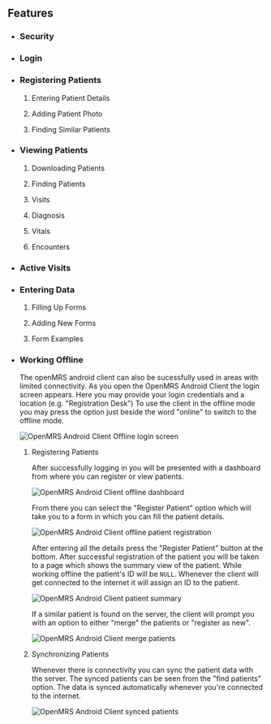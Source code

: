 ## Features

* ### Security

   <!-- Explain how data is stored and secured on the device and the SSL connection with the server -->
   
* ### Login

* ### Registering Patients

   1. Entering Patient Details

   2. Adding Patient Photo

   3. Finding Similar Patients
   
* ### Viewing Patients

   1. Downloading Patients

   2. Finding Patients

   3. Visits

   4. Diagnosis

   5. Vitals

   6. Encounters
   
* ### Active Visits

* ### Entering Data

   1. Filling Up Forms

   2. Adding New Forms
       <!--Explain how to add forms on the server and basic form structure-->

   3. Form Examples
   
* ### Working Offline
    <!--Explain a bigger picture of sync on/off feature and how to switch-->
     The openMRS android client can also be sucessfully used in areas with limited connectivity. As you open the OpenMRS Android Client      the login screen appears. Here you may provide your login credentials and a location (e.g. "Registration Desk")
     To use the client in the offline mode you may press the option just beside the word "online" to switch to the offline mode.
    
   ![OpenMRS Android Client Offline login screen][login]
    
    
    [login]: assets/openmrs_android_client_offline_login.png


   1. Registering Patients

      <!-- Explain delayed identifier assignment and duplicate patients resolution  -->
      After successfully logging in you will be presented with a dashboard from where you can register or view patients.
      
      ![OpenMRS Android Client offline dashboard][dashboard]
      
      [dashboard]: assets/openmrs_android_client_offline_dashboard.png
      
      From there you can select the "Register Patient" option which will take you to a form in which you can fill the patient details.
      
      ![OpenMRS Android Client offline patient registration][registration]
      
      [registration]: assets/openmrs_android_client_offline_registration.png
      
      After entering all the details press the "Register Patient" button at the bottom. After successful registration of the patient you       will be taken to a page which shows the summary view of the patient. While working offline the patient's ID will be `NULL`.             Whenever the client will get connected to the internet it will assign an ID to the patient.
      
      ![OpenMRS Android Client patient summary][summary]
    
      [summary]: assets/openmrs_android_client_offline_patient_details.png
      
      If a similar patient is found on the server, the client will prompt you with an option to either "merge" the patients or "register       as new".
      
       ![OpenMRS Android Client merge patients][merge]
       
       [merge]: assets/openmrs_android_client_offline_merge_patients.png

   2. Synchronizing Patients

      <!-- Explain what gets synced? How often?  -->
      Whenever there is connectivity you can sync the patient data with the server. The synced patients can be seen from the "find             patients" option. The data is synced automatically whenever you're connected to the internet.
      
      ![OpenMRS Android Client synced patients][synced_patients]
      
      [synced_patients]: assets/openmrs_android_client_offline_synced_patients.png



